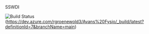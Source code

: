 SSWDI

![Build Status](https://dev.azure.com/rgroenewold3/Avans%20Fysio/_apis/build/status/Avans%20Fysio-ASP.NET%20Core-CI?branchName=main)(https://dev.azure.com/rgroenewold3/Avans%20Fysio/_build/latest?definitionId=7&branchName=main)
